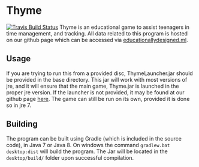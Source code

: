 # Thyme
[![Travis Build Status](https://travis-ci.com/6167656e74323431/Thyme.svg?token=fypbmpXp96q7C85xjTBU&branch=master)](https://travis-ci.com/6167656e74323431/Thyme)
Thyme is an educational game to assist teenagers in time management, and tracking. All data related to this program is hosted on our github page which can be accessed via [educationallydesigned.ml](http://educationallydesigned.ml).

## Usage
If you are trying to run this from a provided disc, ThymeLauncher.jar should be provided in the base directory. This jar will work with most versions of jre, and it will ensure that the main game, Thyme.jar is launched in the proper jre version. If the launcher is not provided, it may be found at our github page [here](https://github.com/educationallydesigned/ThymeLauncher). The game can still be run on its own, provided it is done so in jre 7.

## Building
The program can be built using Gradle (which is included in the source code), in Java 7 or Java 8. On windows the command `gradlew.bat desktop:dist` will build the program. The Jar will be located in the `desktop/build/` folder upon successful compilation.
